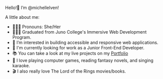 Hello!👋 I’m @michellelven!

A little about me:
- 🧝🏻‍♀️ Pronouns: She/Her
- 👩🏻‍🎓 Graduated from Juno College's Immersive Web Development Program.
- 👀 I’m interested in building accessible and responsive web applications.
- 🔎 I'm currently looking for work as a Junior Front-End Developer.
- 📚 You can take a look at my live projects on my [Portfolio](https://www.michellelven.com/)
- 💖 I love playing computer games, reading fantasy novels, and singing karaoke.
- 🎬 I also really love The Lord of the Rings movies/books.

